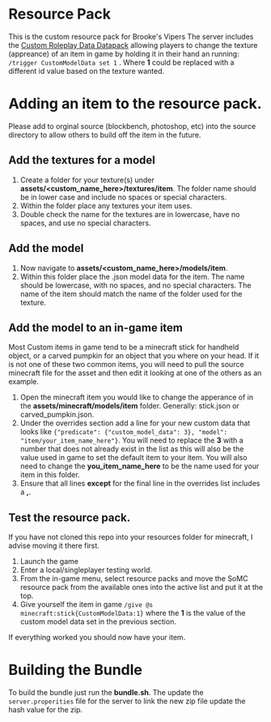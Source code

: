 # Resource Pack 
This is the custom resource pack for Brooke's Vipers
The server includes the [Custom Roleplay Data Datapack](https://www.curseforge.com/minecraft/customization/custom-roleplay-data-datapack) allowing players to change the texture (appreance) of an item in game by holding it in their hand an running: `/trigger CustomModelData set 1` . Where **1** could be replaced with a different id value based on the texture wanted.

# Adding an item to the resource pack.

Please add to orginal source (blockbench, photoshop, etc) into the source directory to allow others to build off the item in the future.

## Add the textures for a model

1. Create a folder for your texture(s) under **assets/<custom_name_here>/textures/item**. The folder name should be in lower case and include no spaces or special characters.
2. Within the folder place any textures your item uses.
3. Double check the name for the textures are in lowercase, have no spaces, and use no special characters.

## Add the model 

1. Now navigate to **assets/<custom_name_here>/models/item**.
2. Within this folder place the .json model data for the item. The name should be lowercase, with no spaces, and no special characters. The name of the item should match the name of the folder used for the texture.

## Add the model to an in-game item

Most Custom items in game tend to be a minecraft stick for handheld object, or a carved pumpkin for an object that you where on your head. If it is not one of these two common items, you will need to pull the source minecraft file for the asset and then edit it looking at one of the others as an example.

1. Open the minecraft item you would like to change the apperance of in the **assets/minecraft/models/item** folder. Generally: stick.json or carved_pumpkin.json.
2. Under the overrides section add a line for your new custom data that looks like `{"predicate": {"custom_model_data": 3}, "model": "item/your_item_name_here"}`. You will need to replace the **3** with a number that does not already exist in the list as this will also be the value used in game to set the default item to your item. You will also need to change the **you_item_name_here** to be the name used for your item in this folder.
3. Ensure that all lines **except** for the final line in the overrides list includes a **,**.

## Test the resource pack.

If you have not cloned this repo into your resources folder for minecraft, I advise moving it there first.

1. Launch the game
2. Enter a local/singleplayer testing world.
3. From the in-game menu, select resource packs and move the SoMC resource pack from the available ones into the active list and put it at the top.
4. Give yourself the item in game `/give @s minecraft:stick{CustomModelData:1}` where the **1** is the value of the custom model data set in the previous section.

If everything worked you should now have your item.

# Building the Bundle

To build the bundle just run the **bundle.sh**. The update the `server.properities` file for the server to link the new zip file update the hash value for the zip.